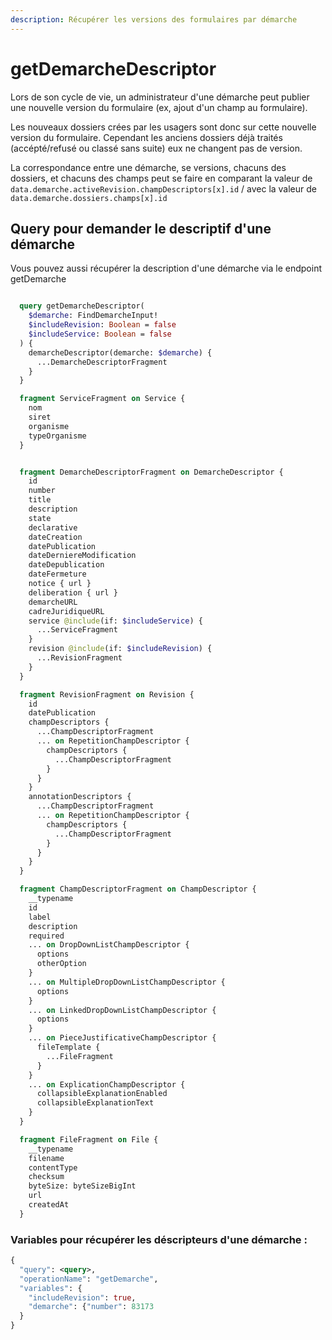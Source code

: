 ```yaml
---
description: Récupérer les versions des formulaires par démarche
---
```


# getDemarcheDescriptor

Lors de son cycle de vie, un administrateur d'une démarche peut publier une nouvelle version du formulaire (ex, ajout d'un champ au formulaire).&#x20;

Les nouveaux dossiers crées par les usagers sont donc sur cette nouvelle version du formulaire. Cependant les anciens dossiers déjà traités (accépté/refusé ou classé sans suite) eux ne changent pas de version.

La correspondance entre une démarche, se versions, chacuns des dossiers, et chacuns des champs peut se faire en comparant la valeur de `data.demarche.activeRevision.champDescriptors[x].id` / avec la valeur de `data.demarche.dossiers.champs[x].id`

## Query pour demander le descriptif d'une démarche

Vous pouvez aussi récupérer la description d'une démarche via le endpoint getDemarche

```graphql

  query getDemarcheDescriptor(
    $demarche: FindDemarcheInput!
    $includeRevision: Boolean = false
    $includeService: Boolean = false
  ) {
    demarcheDescriptor(demarche: $demarche) {
      ...DemarcheDescriptorFragment
    }
  }

  fragment ServiceFragment on Service {
    nom
    siret
    organisme
    typeOrganisme
  }


  fragment DemarcheDescriptorFragment on DemarcheDescriptor {
    id
    number
    title
    description
    state
    declarative
    dateCreation
    datePublication
    dateDerniereModification
    dateDepublication
    dateFermeture
    notice { url }
    deliberation { url }
    demarcheURL
    cadreJuridiqueURL
    service @include(if: $includeService) {
      ...ServiceFragment
    }
    revision @include(if: $includeRevision) {
      ...RevisionFragment
    }
  }

  fragment RevisionFragment on Revision {
    id
    datePublication
    champDescriptors {
      ...ChampDescriptorFragment
      ... on RepetitionChampDescriptor {
        champDescriptors {
          ...ChampDescriptorFragment
        }
      }
    }
    annotationDescriptors {
      ...ChampDescriptorFragment
      ... on RepetitionChampDescriptor {
        champDescriptors {
          ...ChampDescriptorFragment
        }
      }
    }
  }

  fragment ChampDescriptorFragment on ChampDescriptor {
    __typename
    id
    label
    description
    required
    ... on DropDownListChampDescriptor {
      options
      otherOption
    }
    ... on MultipleDropDownListChampDescriptor {
      options
    }
    ... on LinkedDropDownListChampDescriptor {
      options
    }
    ... on PieceJustificativeChampDescriptor {
      fileTemplate {
        ...FileFragment
      }
    }
    ... on ExplicationChampDescriptor {
      collapsibleExplanationEnabled
      collapsibleExplanationText
    }
  }

  fragment FileFragment on File {
    __typename
    filename
    contentType
    checksum
    byteSize: byteSizeBigInt
    url
    createdAt
  }

```

### Variables pour récupérer les déscripteurs d'une démarche :

```graphql
{
  "query": <query>,
  "operationName": "getDemarche",
  "variables": {
    "includeRevision": true, 
    "demarche": {"number": 83173
  }
}
```
